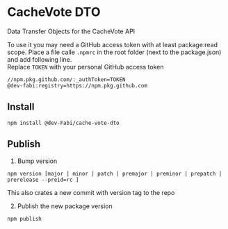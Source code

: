 # CacheVote DTO

Data Transfer Objects for the CacheVote API

To use it you may need a GitHub access token with at least package:read scope.
Place a file calle `.npmrc` in the root folder (next to the package.json) and add following line.  
Replace `TOKEN` with your personal GitHub access token

```text
//npm.pkg.github.com/:_authToken=TOKEN
@dev-fabi:registry=https://npm.pkg.github.com
```

## Install
````shell
npm install @dev-Fabi/cache-vote-dto
````

## Publish
1. Bump version
```shell
npm version [major | minor | patch | premajor | preminor | prepatch | prerelease --preid=rc ]
```
This also crates a new commit with version tag to the repo

2. Publish the new package version
```shell
npm publish
```
